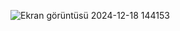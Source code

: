 ![Ekran görüntüsü 2024-12-18 144153](https://github.com/user-attachments/assets/4e5d6574-9ea5-40f2-8d64-d4b2b486c1ee)
